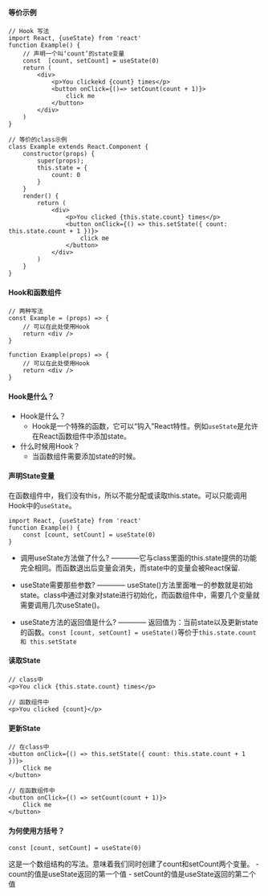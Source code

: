 #### 等价示例
```
// Hook 写法
import React, {useState} from 'react'
function Example() {
    // 声明一个叫‘count’的state变量
    const  [count, setCount] = useState(0)
    return (
        <div>
            <p>You clickekd {count} times</p>
            <button onClick={()=> setCount(count + 1)}>
                click me
            </button>
        </div>
    )
}

// 等价的class示例
class Example extends React.Component {
    constructor(props) {
        super(props);
        this.state = {
            count: 0
        }
    }
    render() {
        return (
            <div>
                <p>You clicked {this.state.count} times</p>
                <button onClick={() => this.setState({ count: this.state.count + 1 })}>
                    click me
                </button>
            </div>
        )
    }
}
```

#### Hook和函数组件
```
// 两种写法
const Example = (props) => {
    // 可以在此处使用Hook
    return <div />
}

function Example(props) => {
    // 可以在此处使用Hook
    return <div /> 
}
```

#### Hook是什么？
- Hook是什么？
    + Hook是一个特殊的函数，它可以“钩入”React特性。例如`useState`是允许在React函数组件中添加state。
- 什么时候用Hook？
    + 当函数组件需要添加state的时候。

#### 声明State变量
在函数组件中，我们没有this，所以不能分配或读取this.state。可以只能调用Hook中的`useState`。
```
import React, {useState} from 'react'
function Example() {
    const [count, setCount] = useState(0)
}
```
- 调用useState方法做了什么? ————它与class里面的this.state提供的功能完全相同。而函数退出后变量会消失，而state中的变量会被React保留.

- useState需要那些参数? ———— useState()方法里面唯一的参数就是初始state。class中通过对象对state进行初始化，而函数组件中，需要几个变量就需要调用几次useState()。

- useState方法的返回值是什么? ———— 返回值为：当前state以及更新state的函数。`const [count, setCount] = useState()`等价于`this.state.count 和 this.setState`

#### 读取State
```
// class中
<p>You click {this.state.count} times</p>

// 函数组件中
<p>You clicked {count}</p>
```

#### 更新State
```
// 在class中
<button onClick={() => this.setState({ count: this.state.count + 1 })}>
    Click me
</button>

// 在函数组件中
<button onClick={() => setCount(count + 1)}>
    Click me
</button>
```

#### 为何使用方括号？
```
const [count, setCount] = useState(0)
```
这是一个数组结构的写法。意味着我们同时创建了count和setCount两个变量。
    - count的值是useState返回的第一个值
    - setCount的值是useState返回的第二个值